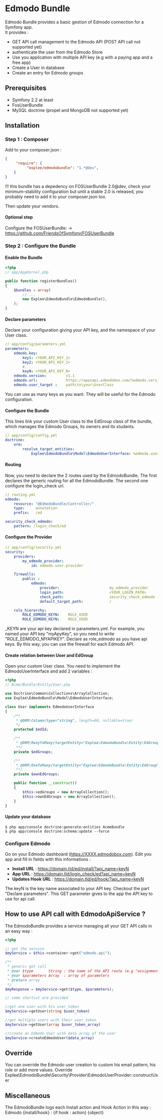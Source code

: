 # Edmodo Bundle

Edmodo Bundle provides a basic gestion of Edmodo connection for a Symfony app.  
It provides :  

* GET API call management to the Edmodo API (POST API call not supported yet)
* authenticate the user from the Edmodo Store
* Use you application with multiple API key (e.g with a paying app and a free app)
* Create a User in database
* Create an entry for Edmodo groups

## Prerequisites

* Symfony 2.2 at least
* FosUserBundle
* MySQL doctrine (propel and MongoDB not supported yet)

## Installation

### Step 1 : Composer

Add to your composer.json :  
``` json
{
     "require": {
          "explee/edmodobundle": "1.*@dev",
    }
}
```
!!! this bundle has a depedency on FOSUserBundle 2.0@dev, check your minimum-stability configuration but until a stable 2.0 is released, you probably need to add it to your composer.json too.

Then update your vendors.

#### Optional step
Configure the FOSUserBundle:  -> https://github.com/FriendsOfSymfony/FOSUserBundle

### Step 2 : Configure the Bundle

#### Enable the Bundle

``` php
<?php
// app/AppKernel.php

public function registerBundles()
{
    $bundles = array(
        // ...
        new Explee\EdmodoBundle\EdmodoBundle(),
    );
}
```
#### Declare parameters

Declare your configuration giving your API key, and the namespace of your User class.


``` yml
// app/config/parameters.yml
parameters:
    edmodo.key:
        key1: <YOUR_API_KEY_1>
        key2: <YOUR_API_KEY_2>
        #...
        keyN: <YOUR_API_KEY_N>
    edmodo.version:         v1.1                                            #the version of the API
    edmodo.url:             https://appsapi.edmodobox.com/%edmodo.version%  #the url of the edmodo API
    edmodo.user_target :    path\to\your\UserClass
```

You can use as many keys as you want. They will be useful for the Edmodo configuration.

#### Configure the Bundle    

This lines link your custom User class to the EdGroup class of the bundle, which manages the Edmodo Groups, its owners and its students.
``` yml
// app/config/config.yml
doctrine:
    orm:
        resolve_target_entities:
            Explee\EdmodoBundle\Model\EdmodoUserInterface: %edmodo.user_target%
```

#### Routing

Now, you need to declare the 2 routes used by the EdmodoBundle. The first declares the generic routing for all the EdmodoBundle. The second one configure the login_check url.
``` yml
// routing.yml
edmodo:
    resource: "@EdmodoBundle/Controller/"
    type:     annotation
    prefix:   /ed

security_check_edmodo:
    pattern: /login_check/ed
```

#### Configure the Provider
``` yml
// app/config/security.yml
security:
    providers:
        my_edmodo_provider:
            id: edmodo.user.provider

    firewalls:
        public :
            edmodo:
                provider:                       my_edmodo_provider
                login_path:                     <YOUR_LOGIN_PATH>
                check_path:                     security_check_edmodo
                default_target_path:            /

    role_hierarchy:
        ROLE_EDMODO_KEYN:    ROLE_USER
        ROLE_EDMODO_KEYN:    ROLE_USER
```
_KEYN are your api key declared in parameters.yml. For example, you named your API key "myApyKey", so you need to write "ROLE_EDMODO_MYAPIKEY". Declare as role_edmodo as you have api keys. By this way, you can use the firewall for each Edmodo API.

#### Create relation between User and EdGroup

Open your custom User class. You need to implement the EdmodoUserInterface and add 2 variables :
``` php
<?php
// Acme/Bundle/Entity/User.php

use Doctrine\Common\Collections\ArrayCollection;
use Explee\EdmodoBundle\Model\EdmodoUserInterface;

class User implements EdmodoUserInterface
{
    /**
     * @ORM\Column(type="string", length=60, nullable=true)
     */
    protected $edId;

    /**
     * @ORM\ManyToMany(targetEntity="Explee\EdmodoBundle\Entity\EdGroup", mappedBy="users")
     **/
    private $edGroups;

    /**
     * @ORM\OneToMany(targetEntity="Explee\EdmodoBundle\Entity\EdGroup", mappedBy="owner")
     **/
    private $ownEdGroups;

    public function __construct()
    {
        $this->edGroups = new ArrayCollection();
        $this->ownEdGroups = new ArrayCollection();
    }
}
```

#### Update your database

    $ php app/console doctrine:generate:entities AcmeBundle
    $ php app/console doctrine:schema:update --force

### Configure Edmodo

Go on your Edmodo dashboard (https://XXXX.edmodobox.com). Edit you app and fill in fields with this informations :

* **Install URL** :      https://domain.tld/ed/install/?api_name=keyN
* **App URL** :          https://domain.tld/login_check/ed?api_name=keyN
* **Updates Hook URL** : https://domain.tld/ed/hook/?api_name=keyN

The keyN is the key name associated to your API key. Checkout the part "Declare parameters". This GET parameter gives to the app the API key to use for api call.

## How to use API call with EdmodoApiService ?

The EdmodoBundle provides a service managing all your GET API calls in an easy way :
``` php
<?php

// get the service
$myService = $this->container->get("edmodo.api");

/**
 * generic get call
 * @var $type       String : the name of the API route (e.g "assignmentStatus", "users")
 * @var $parameters Array  : array of parameters
 * @return array
 */
$myResponse = $myService->get($type, $parameters);

// some shortcut are provided

//get one user with his user_token
$myService->getUser(string $user_token)

//get multiple users with their user_token
$myService->getUser(array $user_token_array)

//create an Edmodo User with data array of the user
$myService->createEdmodoUser($data_array)
```

## Override

You can override the Edmodo user creation to custom his email pattern, his role or add more values. Override Explee\EdmodoBundle\Security\Provider\EdmodoUserProvider::constructUser

## Miscellaneous
The EdmodoBundle logs each Install action and Hook Action in this way :  
Edmodo  {install/hook} : {if hook : action} {object}  
  
